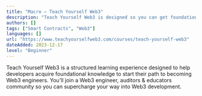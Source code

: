 ```yaml
---
title: "Macro – Teach Yourself Web3"
description: "Teach Yourself Web3 is designed so you can get foundational knowledge to start your path of becoming a Web3 Engineer."
authors: []
tags: ["Smart Contracts", "Web3"]
languages: []
url: "https://www.teachyourselfweb3.com/courses/teach-yourself-web3"
dateAdded: 2023-12-17
level: "Beginner"
--- 
```


Teach Yourself Web3 is a structured learning experience designed to help developers acquire foundational knowledge to start their path to becoming Web3 engineers. You'll join a Web3 engineer, auditors & educators community so you can supercharge your way into Web3 development.